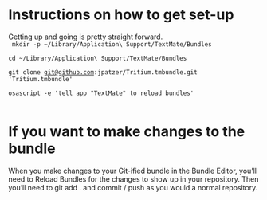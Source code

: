 Instructions on how to get set-up
=================================
Getting up and going is pretty straight forward.  
  <code>
  mkdir -p ~/Library/Application\ Support/TextMate/Bundles  
  cd ~/Library/Application\ Support/TextMate/Bundles  
  git clone git@github.com:jpatzer/Tritium.tmbundle.git 'Tritium.tmbundle'  
  osascript -e 'tell app "TextMate" to reload bundles'  
  </code>

If you want to make changes to the bundle
=========================================
When you make changes to your Git-ified bundle in the Bundle Editor, you’ll need to Reload Bundles for the changes to show up in your repository. Then you’ll need to git add . and commit / push as you would a normal repository.